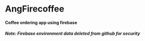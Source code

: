 # AngFirecoffee

#### Coffee ordering app using firebase
##### Note: Firebase environment data deleted from github for security
